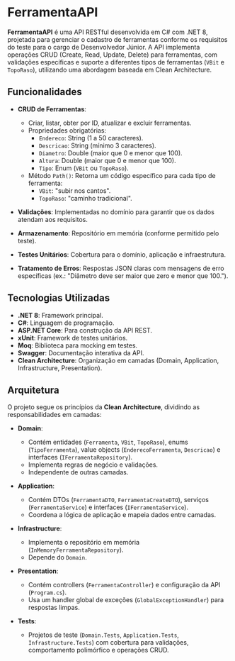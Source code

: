# FerramentaAPI

**FerramentaAPI** é uma API RESTful desenvolvida em C# com .NET 8, projetada para gerenciar o cadastro de ferramentas conforme os requisitos do teste para o cargo de Desenvolvedor Júnior. A API implementa operações CRUD (Create, Read, Update, Delete) para ferramentas, com validações específicas e suporte a diferentes tipos de ferramentas (`VBit` e `TopoRaso`), utilizando uma abordagem baseada em Clean Architecture.

## Funcionalidades

- **CRUD de Ferramentas**:
  - Criar, listar, obter por ID, atualizar e excluir ferramentas.
  - Propriedades obrigatórias:
    - `Endereco`: String (1 a 50 caracteres).
    - `Descricao`: String (mínimo 3 caracteres).
    - `Diametro`: Double (maior que 0 e menor que 100).
    - `Altura`: Double (maior que 0 e menor que 100).
    - `Tipo`: Enum (`VBit` ou `TopoRaso`).
  - Método `Path()`: Retorna um código específico para cada tipo de ferramenta:
    - `VBit`: "subir nos cantos".
    - `TopoRaso`: "caminho tradicional".

- **Validações**: Implementadas no domínio para garantir que os dados atendam aos requisitos.
- **Armazenamento**: Repositório em memória (conforme permitido pelo teste).
- **Testes Unitários**: Cobertura para o domínio, aplicação e infraestrutura.
- **Tratamento de Erros**: Respostas JSON claras com mensagens de erro específicas (ex.: "Diâmetro deve ser maior que zero e menor que 100.").

## Tecnologias Utilizadas

- **.NET 8**: Framework principal.
- **C#**: Linguagem de programação.
- **ASP.NET Core**: Para construção da API REST.
- **xUnit**: Framework de testes unitários.
- **Moq**: Biblioteca para mocking em testes.
- **Swagger**: Documentação interativa da API.
- **Clean Architecture**: Organização em camadas (Domain, Application, Infrastructure, Presentation).

## Arquitetura

O projeto segue os princípios da **Clean Architecture**, dividindo as responsabilidades em camadas:

- **Domain**:
  - Contém entidades (`Ferramenta`, `VBit`, `TopoRaso`), enums (`TipoFerramenta`), value objects (`EnderecoFerramenta`, `Descricao`) e interfaces (`IFerramentaRepository`).
  - Implementa regras de negócio e validações.
  - Independente de outras camadas.

- **Application**:
  - Contém DTOs (`FerramentaDTO`, `FerramentaCreateDTO`), serviços (`FerramentaService`) e interfaces (`IFerramentaService`).
  - Coordena a lógica de aplicação e mapeia dados entre camadas.

- **Infrastructure**:
  - Implementa o repositório em memória (`InMemoryFerramentaRepository`).
  - Depende do `Domain`.

- **Presentation**:
  - Contém controllers (`FerramentaController`) e configuração da API (`Program.cs`).
  - Usa um handler global de exceções (`GlobalExceptionHandler`) para respostas limpas.

- **Tests**:
  - Projetos de teste (`Domain.Tests`, `Application.Tests`, `Infrastructure.Tests`) com cobertura para validações, comportamento polimórfico e operações CRUD.
